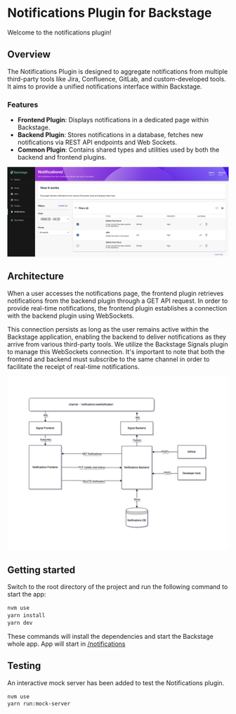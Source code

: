 # Notifications Plugin for Backstage

Welcome to the notifications plugin!

## Overview

The Notifications Plugin is designed to aggregate notifications from multiple third-party tools like Jira, Confluence,
GitLab,
and custom-developed tools. It aims to provide a unified notifications interface within Backstage.

### Features

- **Frontend Plugin**: Displays notifications in a dedicated page within Backstage.
- **Backend Plugin**: Stores notifications in a database, fetches new notifications via REST API endpoints and Web
  Sockets.
- **Common Plugin**: Contains shared types and utilities used by both the backend and frontend plugins.

![Notification UI](../../assets/notifications/Notifications_UI.png)

## Architecture

When a user accesses the notifications page, the frontend plugin retrieves notifications from the backend plugin through
a GET API request. In order to provide real-time notifications, the frontend plugin establishes a connection with the
backend plugin using WebSockets.

This connection persists as long as the user remains active within the Backstage application, enabling the backend to
deliver notifications as they arrive from various third-party tools. We utilize the Backstage Signals plugin to manage
this WebSockets connection. It's important to note that both the frontend and backend must subscribe to the same channel
in order to facilitate the receipt of real-time notifications.

![architecture](../../assets/notifications/Notifications_Architecture.png)

## Getting started

Switch to the root directory of the project and
run the following command to start the app:

```sh
nvm use
yarn install
yarn dev
```

These commands will install the dependencies and start the Backstage whole app. App will start
in [/notifications](http://localhost:3000/notifications)

## Testing

An interactive mock server has been added to test the Notifications plugin.

```sh
nvm use
yarn run:mock-server
```
